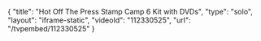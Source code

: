 {
    "title": "Hot Off The Press Stamp Camp 6 Kit with DVDs",
    "type": "solo",
    "layout": "iframe-static",
    "videoId": "112330525",
    "url": "\/tvpembed\/112330525"
}